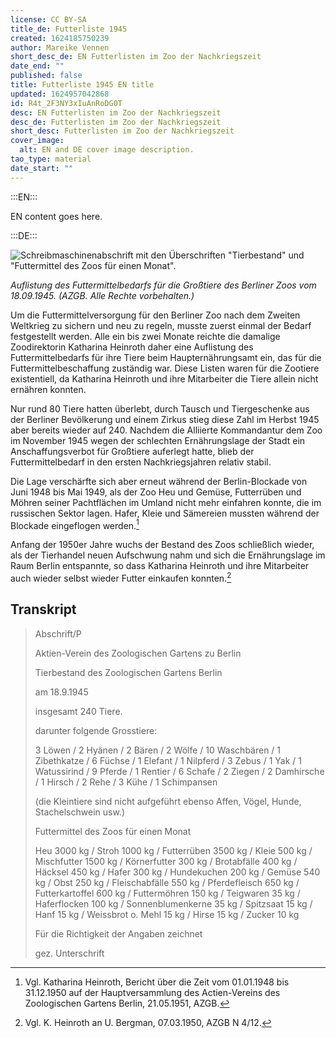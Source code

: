 ```yaml
---
license: CC BY-SA
title_de: Futterliste 1945
created: 1624185750239
author: Mareike Vennen
short_desc_de: EN Futterlisten im Zoo der Nachkriegszeit
date_end: ""
published: false
title: Futterliste 1945 EN title
updated: 1624957042868
id: R4t_2F3NY3xIuAnRoDG0T
desc: EN Futterlisten im Zoo der Nachkriegszeit
desc_de: Futterlisten im Zoo der Nachkriegszeit
short_desc: Futterlisten im Zoo der Nachkriegszeit
cover_image:
  alt: EN and DE cover image description.
tao_type: material
date_start: ""
---
```



:::EN:::

EN content goes here.

:::DE:::

![Schreibmaschinenabschrift mit den Überschriften "Tierbestand" und "Futtermittel des Zoos für einen Monat".](/images/mv/Futtermittelbedarf.jpg)

_Auflistung des Futtermittelbedarfs für die Großtiere des Berliner Zoos vom 18.09.1945. (AZGB. Alle Rechte vorbehalten.)_

Um die Futtermittelversorgung für den Berliner Zoo nach dem Zweiten Weltkrieg zu sichern und neu zu regeln, musste zuerst einmal der Bedarf festgestellt werden. Alle ein bis zwei Monate reichte die damalige Zoodirektorin Katharina Heinroth daher eine Auflistung des Futtermittelbedarfs für ihre Tiere beim Haupternährungsamt ein, das für die Futtermittelbeschaffung zuständig war. Diese Listen waren für die Zootiere existentiell, da Katharina Heinroth und ihre Mitarbeiter die Tiere allein nicht ernähren konnten.

Nur rund 80 Tiere hatten überlebt, durch Tausch und Tiergeschenke aus der Berliner Bevölkerung und einem Zirkus stieg diese Zahl im Herbst 1945 aber bereits wieder auf 240. Nachdem die Alliierte Kommandantur dem Zoo im November 1945 wegen der schlechten Ernährungslage der Stadt ein Anschaffungsverbot für Großtiere auferlegt hatte, blieb der Futtermittelbedarf in den ersten Nachkriegsjahren relativ stabil.

Die Lage verschärfte sich aber erneut während der Berlin-Blockade von Juni 1948 bis Mai 1949, als der Zoo Heu und Gemüse, Futterrüben und Möhren seiner Pachtflächen im Umland nicht mehr einfahren konnte, die im russischen Sektor lagen. Hafer, Kleie und Sämereien mussten während der Blockade eingeflogen werden.[^1]

Anfang der 1950er Jahre wuchs der Bestand des Zoos schließlich wieder, als der Tierhandel neuen Aufschwung nahm und sich die Ernährungslage im Raum Berlin entspannte, so dass Katharina Heinroth und ihre Mitarbeiter auch wieder selbst wieder Futter einkaufen konnten.[^2]

## Transkript

>Abschrift/P
>
>Aktien-Verein des Zoologischen Gartens zu Berlin
>
>Tierbestand des Zoologischen Gartens Berlin
>
>am 18.9.1945
>
>insgesamt 240 Tiere.
>
>darunter folgende Grosstiere:
>
>3 Löwen / 2 Hyänen / 2 Bären / 2 Wölfe / 10 Waschbären / 1 Zibethkatze / 6 Füchse / 1 Elefant / 1 Nilpferd / 3 Zebus / 1 Yak / 1 Watussirind / 9 Pferde / 1 Rentier / 6 Schafe / 2 Ziegen / 2 Damhirsche / 1 Hirsch / 2 Rehe / 3 Kühe / 1 Schimpansen
>
>(die Kleintiere sind nicht aufgeführt ebenso Affen, Vögel, Hunde, Stachelschwein usw.)
>
>Futtermittel des Zoos für einen Monat
>
>Heu 3000 kg / Stroh 1000 kg / Futterrüben 3500 kg / Kleie 500 kg / Mischfutter 1500 kg / Körnerfutter 300 kg / Brotabfälle 400 kg / Häcksel 450 kg / Hafer 300 kg / Hundekuchen 200 kg / Gemüse 540 kg / Obst 250 kg / Fleischabfälle 550 kg / Pferdefleisch 650 kg / Futterkartoffel 600 kg / Futtermöhren 150 kg / Teigwaren 35 kg / Haferflocken 100 kg / Sonnenblumenkerne 35 kg / Spitzsaat 15 kg / Hanf 15 kg / Weissbrot o. Mehl 15 kg / Hirse 15 kg / Zucker 10 kg
>
>Für die Richtigkeit der Angaben zeichnet
>
>gez. Unterschrift

[^1]: Vgl. Katharina Heinroth, Bericht über die Zeit vom 01.01.1948 bis 31.12.1950 auf der Hauptversammlung des Actien-Vereins des Zoologischen Gartens Berlin, 21.05.1951, AZGB.
[^2]: Vgl. K. Heinroth an U. Bergman, 07.03.1950, AZGB N 4/12.
